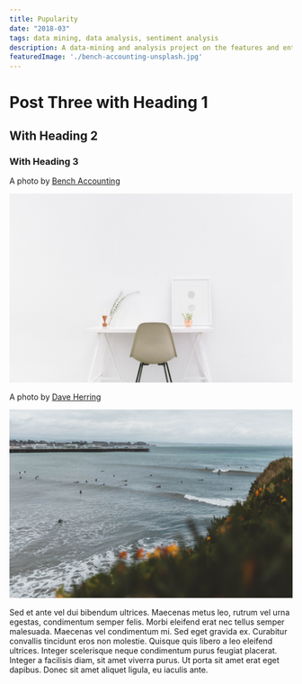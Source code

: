 ```yaml
---
title: Pupularity
date: "2018-03"
tags: data mining, data analysis, sentiment analysis
description: A data-mining and analysis project on the features and entities that drive engagement among popular dog-themed twitter accounts?”
featuredImage: './bench-accounting-unsplash.jpg'
---
```


# Post Three with Heading 1

## With Heading 2

### With Heading 3


A photo by [Bench Accounting](https://unsplash.com/@benchaccounting)

![Alt Text](./bench-accounting-unsplash.jpg)

A photo by [Dave Herring](https://unsplash.com/@daveherring)

![Alt Text](./dave-herring-unsplash.jpg)

Sed et ante vel dui bibendum ultrices. Maecenas metus leo, rutrum vel urna egestas, condimentum semper felis. Morbi eleifend erat nec tellus semper malesuada. Maecenas vel condimentum mi. Sed eget gravida ex. Curabitur convallis tincidunt eros non molestie. Quisque quis libero a leo eleifend ultrices. Integer scelerisque neque condimentum purus feugiat placerat. Integer a facilisis diam, sit amet viverra purus. Ut porta sit amet erat eget dapibus. Donec sit amet aliquet ligula, eu iaculis ante.
